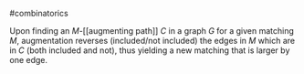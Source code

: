 
#combinatorics

Upon finding an $M$-[[augmenting path]] $C$ in a graph $G$ for a given matching $M$, augmentation reverses (included/not included) the edges in $M$ which are in $C$ (both included and not), thus yielding a new matching that is larger by one edge.
